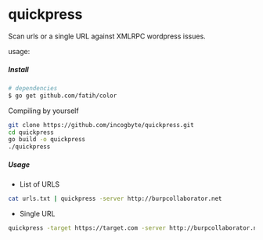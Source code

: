 # quickpress

Scan urls or a single URL against XMLRPC wordpress issues.

usage:

##### Install

```bash
# dependencies
$ go get github.com/fatih/color

```
Compiling by yourself

```bash
git clone https://github.com/incogbyte/quickpress.git
cd quickpress
go build -o quickpress
./quickpress
```

##### Usage

* List of URLS
```bash
cat urls.txt | quickpress -server http://burpcollaborator.net
```

* Single URL
```bash
quickpress -target https://target.com -server http://burpcollaborator.net
```

